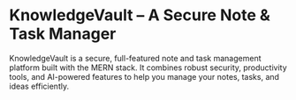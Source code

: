 # KnowledgeVault – A Secure Note & Task Manager
KnowledgeVault is a secure, full-featured note and task management platform built with the MERN stack. It combines robust security, productivity tools, and AI-powered features to help you manage your notes, tasks, and ideas efficiently.
